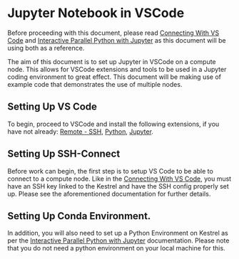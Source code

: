 # Jupyter Notebook in VSCode
Before proceeding with this document, please read [Connecting With VS Code](./vscode.md) and [Interactive Parallel Python with Jupyter](../Languages/Python/KestrelParallelPythonJupyter/pyEnvsAndLaunchingJobs.md) as this document will be using both as a reference.

The aim of this document is to set up Jupyter in VSCode on a compute node. This allows for VSCode extensions and tools to be used in a Jupyter coding environment to great effect. This document will be making use of example code that demonstrates the use of multiple nodes.

## Setting Up VS Code
To begin, proceed to VSCode and install the following extensions, if you have not already: [Remote - SSH](https://marketplace.visualstudio.com/items?itemName=ms-vscode-remote.remote-ssh), [Python](https://marketplace.visualstudio.com/items?itemName=ms-python.python), [Jupyter](https://marketplace.visualstudio.com/items?itemName=ms-toolsai.jupyter).

## Setting Up SSH-Connect

Before work can begin, the first step is to setup VS Code to be able to connect to a compute node. Like in the [Connecting With VS Code](./vscode.md#ssh-key-setup), you must have an SSH key linked to the Kestrel and have the SSH config properly set up. Please see the aforementioned documentation for further details.

## Setting Up Conda Environment.
In addition, you will also need to set up a Python Environment on Kestrel as per the [Interactive Parallel Python with Jupyter](../Languages/Python/KestrelParallelPythonJupyter/pyEnvsAndLaunchingJobs.md#install-packages) documentation. Please note that you do not need a python environment on your local machine for this.
